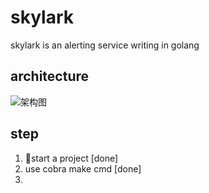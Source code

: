 # skylark
skylark is an alerting service writing in golang

## architecture

![架构图](http://ww1.sinaimg.cn/large/9b7f515dgy1gs31fetqfwj20hj0b9js0.jpg)

## step

1. start a project [done]
2. use cobra make cmd [done]
3. 
